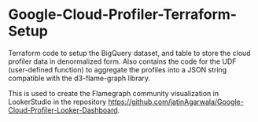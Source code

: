 # Google-Cloud-Profiler-Terraform-Setup

Terraform code to setup the BigQuery dataset, and table to store the cloud profiler data in denormalized form.
Also contains the code for the UDF (user-defined function) to aggregate the profiles into a JSON string compatible with the d3-flame-graph library. 

This is used to create the Flamegraph community visualization in LookerStudio in the repository https://github.com/jatinAgarwala/Google-Cloud-Profiler-Looker-Dashboard.
